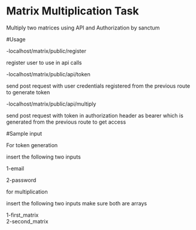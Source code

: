 

# Matrix Multiplication Task

Multiply two matrices using API and Authorization by sanctum


#Usage

-localhost/matrix/public/register

<p>register user to use in api calls</p> 

-localhost/matrix/public/api/token
<p>send post request with user credentials registered from the previous route to generate token </p>

-localhost/matrix/public/api/multiply
<p>send post request with token in authorization header as bearer which is generated  from the previous route to get access  </p>

#Sample input

For token generation
<p>insert the following two inputs</p>

1-email 

2-password

for multiplication

insert the following two inputs make sure both are arrays

1-first_matrix  
2-second_matrix